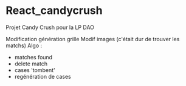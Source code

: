 # React_candycrush
Projet Candy Crush pour la LP DAO

Modification génération grille
Modif images (c'était dur de trouver les matchs)
Algo :
  - matches found
  - delete match
  - cases 'tombent'
  - regénération de cases
